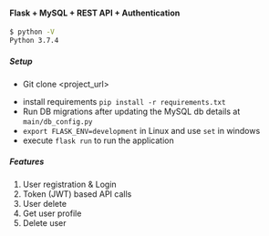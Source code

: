 #### Flask + MySQL + REST API + Authentication

```sh
$ python -V
Python 3.7.4
```

##### Setup
- Git clone <project_url>
<!-- - Install `sudo apt-get install libmysqlclient-dev` since `flask-mysqldb` package will be expecting mysql_config -->
- install requirements `pip install -r requirements.txt`
- Run DB migrations after updating the MySQL db details at `main/db_config.py`
- `export FLASK_ENV=development` in Linux and use `set` in windows
- execute `flask run` to run the application


##### Features
1. User registration & Login
2. Token (JWT) based API calls
3. User delete
4. Get user profile
5. Delete user

